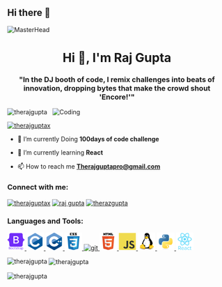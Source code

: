 ## Hi there 👋

<!--
**Vaibhav556/Vaibhav556** is a ✨ _special_ ✨ repository because its `README.md` (this file) appears on your GitHub profile.

Here are some ideas to get you started:

- 🔭 I’m currently working on ...
- 🌱 I’m currently learning ...
- 👯 I’m looking to collaborate on ...
- 🤔 I’m looking for help with ...
- 💬 Ask me about ...
- 📫 How to reach me: ...
- 😄 Pronouns: ...
- ⚡ Fun fact: ...
-->
![MasterHead](https://miro.medium.com/v2/resize:fit:679/1*L_QoAG863l8QvqxpNyBiqw.gif)
<h1 align="center">Hi 👋, I'm Raj Gupta</h1>
<h3 align="center">"In the DJ booth of code, I remix challenges into beats of innovation, dropping bytes that make the crowd shout 'Encore!'"</h3>
<img align="right" alt="Coding" width="400" src="https://mir-s3-cdn-cf.behance.net/project_modules/disp/3bab9728898167.55d79cd0b855f.gif">

<p align="left"> <img src="https://komarev.com/ghpvc/?username=therajgupta&label=Profile%20views&color=0e75b6&style=flat" alt="therajgupta" /> </p>

<p align="left"> <a href="https://twitter.com/therajguptax" target="blank"><img src="https://img.shields.io/twitter/follow/therajguptax?logo=twitter&style=for-the-badge" alt="therajguptax" /></a> </p>

- 🔭 I’m currently Doing **100days of code challenge**

- 🌱 I’m currently learning **React**

- 📫 How to reach me **Therajguptapro@gmail.com**

<h3 align="left">Connect with me:</h3>
<p align="left">
<a href="https://twitter.com/therajguptax" target="blank"><img align="center" src="https://raw.githubusercontent.com/rahuldkjain/github-profile-readme-generator/master/src/images/icons/Social/twitter.svg" alt="therajguptax" height="30" width="40" /></a>
<a href="https://linkedin.com/in/raj gupta" target="blank"><img align="center" src="https://raw.githubusercontent.com/rahuldkjain/github-profile-readme-generator/master/src/images/icons/Social/linked-in-alt.svg" alt="raj gupta" height="30" width="40" /></a>
<a href="https://instagram.com/therazgupta" target="blank"><img align="center" src="https://raw.githubusercontent.com/rahuldkjain/github-profile-readme-generator/master/src/images/icons/Social/instagram.svg" alt="therazgupta" height="30" width="40" /></a>
</p>

<h3 align="left">Languages and Tools:</h3>
<p align="left"> <a href="https://getbootstrap.com" target="_blank" rel="noreferrer"> <img src="https://raw.githubusercontent.com/devicons/devicon/master/icons/bootstrap/bootstrap-plain-wordmark.svg" alt="bootstrap" width="40" height="40"/> </a> <a href="https://www.cprogramming.com/" target="_blank" rel="noreferrer"> <img src="https://raw.githubusercontent.com/devicons/devicon/master/icons/c/c-original.svg" alt="c" width="40" height="40"/> </a> <a href="https://www.w3schools.com/cpp/" target="_blank" rel="noreferrer"> <img src="https://raw.githubusercontent.com/devicons/devicon/master/icons/cplusplus/cplusplus-original.svg" alt="cplusplus" width="40" height="40"/> </a> <a href="https://www.w3schools.com/css/" target="_blank" rel="noreferrer"> <img src="https://raw.githubusercontent.com/devicons/devicon/master/icons/css3/css3-original-wordmark.svg" alt="css3" width="40" height="40"/> </a> <a href="https://git-scm.com/" target="_blank" rel="noreferrer"> <img src="https://www.vectorlogo.zone/logos/git-scm/git-scm-icon.svg" alt="git" width="40" height="40"/> </a> <a href="https://www.w3.org/html/" target="_blank" rel="noreferrer"> <img src="https://raw.githubusercontent.com/devicons/devicon/master/icons/html5/html5-original-wordmark.svg" alt="html5" width="40" height="40"/> </a> <a href="https://developer.mozilla.org/en-US/docs/Web/JavaScript" target="_blank" rel="noreferrer"> <img src="https://raw.githubusercontent.com/devicons/devicon/master/icons/javascript/javascript-original.svg" alt="javascript" width="40" height="40"/> </a> <a href="https://www.linux.org/" target="_blank" rel="noreferrer"> <img src="https://raw.githubusercontent.com/devicons/devicon/master/icons/linux/linux-original.svg" alt="linux" width="40" height="40"/> </a> <a href="https://www.python.org" target="_blank" rel="noreferrer"> <img src="https://raw.githubusercontent.com/devicons/devicon/master/icons/python/python-original.svg" alt="python" width="40" height="40"/> </a> <a href="https://reactjs.org/" target="_blank" rel="noreferrer"> <img src="https://raw.githubusercontent.com/devicons/devicon/master/icons/react/react-original-wordmark.svg" alt="react" width="40" height="40"/> </a> </p>

<p><img align="left" src="https://github-readme-stats.vercel.app/api/top-langs?username=therajgupta&show_icons=true&locale=en&layout=compact" alt="therajgupta" /></p>

<p>&nbsp;<img align="center" src="https://github-readme-stats.vercel.app/api?username=therajgupta&show_icons=true&locale=en" alt="therajgupta" /></p>

<p><img align="center" src="https://github-readme-streak-stats.herokuapp.com/?user=therajgupta&" alt="therajgupta" /></p>
